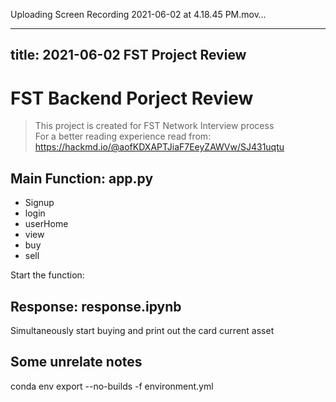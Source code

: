 
Uploading Screen Recording 2021-06-02 at 4.18.45 PM.mov…

---
title: 2021-06-02 FST Project Review
---
# FST Backend Porject Review
> This project is created for FST Network Interview process  
> For a better reading experience read from: https://hackmd.io/@aofKDXAPTJiaF7EeyZAWVw/SJ431uqtu  

## Main Function: app.py
* Signup 
* login
* userHome
* view
* buy
* sell

Start the function:

## Response: response.ipynb
Simultaneously start buying and print out the card current asset



## Some unrelate notes
conda env export --no-builds -f environment.yml
